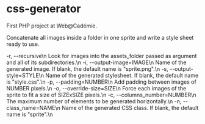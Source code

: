 # css-generator

First PHP project at Web@Cadémie.

Concatenate all images inside a folder in one sprite and write a style sheet ready to use.

-r, --recursive\n
Look for images into the assets_folder passed as argument and all of its subdirectories.\n
-i, --output-image=IMAGE\n
Name of the generated image. If blank, the default name is "sprite.png".\n
-s, --output-style=STYLE\n
Name of the generated stylesheet. If blank, the default name is "style.css".\n
-p, --padding=NUMBER\n
Add padding between images of NUMBER pixels.\n
-o, --override-size=SIZE\n
Force each images of the sprite to fit a size of SIZExSIZE pixels.\n
-c, --columns_number=NUMBER\n
The maximum number of elements to be generated horizontally.\n
-n, --class_name=NAME\n
Name of the generated CSS class. If blank, the default name is "sprite".\n
